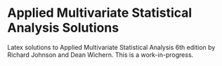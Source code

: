 # Applied Multivariate Statistical Analysis Solutions

Latex solutions to Applied Multivariate Statistical Analysis 6th edition by Richard Johnson and Dean Wichern. This is a work-in-progress.
